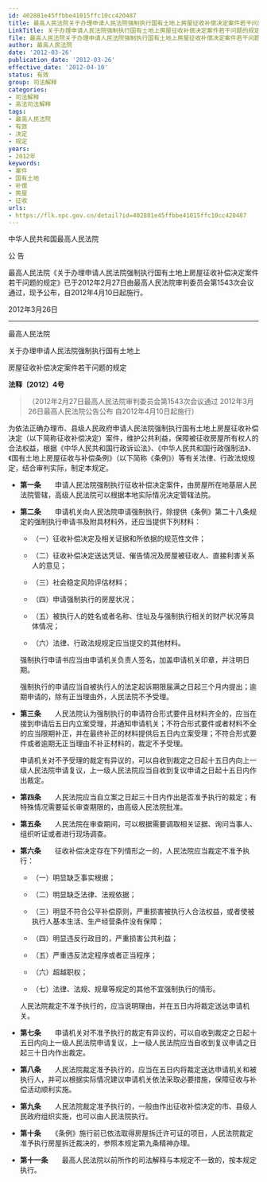 ```yaml
---
id: 402881e45ffbbe41015ffc10cc420487
title: 最高人民法院关于办理申请人民法院强制执行国有土地上房屋征收补偿决定案件若干问题的规定
LinkTitle: 关于办理申请人民法院强制执行国有土地上房屋征收补偿决定案件若干问题的规定（2012）
file: 最高人民法院关于办理申请人民法院强制执行国有土地上房屋征收补偿决定案件若干问题的规定_20120326_402881e45ffbbe41015ffc10cc420487.docx
author: 最高人民法院
date: '2012-03-26'
publication_date: '2012-03-26'
effective_date: '2012-04-10'
status: 有效
group: 司法解释
categories:
- 司法解释
- 高法司法解释
tags:
- 最高人民法院
- 有效
- 决定
- 规定
years:
- 2012年
keywords:
- 案件
- 国有土地
- 补偿
- 房屋
- 征收
urls:
- https://flk.npc.gov.cn/detail?id=402881e45ffbbe41015ffc10cc420487
---
```


中华人民共和国最高人民法院

公 告

最高人民法院《关于办理申请人民法院强制执行国有土地上房屋征收补偿决定案件若干问题的规定》已于2012年2月27日由最高人民法院审判委员会第1543次会议通过，现予公布，自2012年4月10日起施行。

2012年3月26日

---

最高人民法院

关于办理申请人民法院强制执行国有土地上

房屋征收补偿决定案件若干问题的规定

**法释〔2012〕4号**

> （2012年2月27日最高人民法院审判委员会第1543次会议通过 2012年3月26日最高人民法院公告公布 自2012年4月10日起施行）

为依法正确办理市、县级人民政府申请人民法院强制执行国有土地上房屋征收补偿决定（以下简称征收补偿决定）案件，维护公共利益，保障被征收房屋所有权人的合法权益，根据《中华人民共和国行政诉讼法》、《中华人民共和国行政强制法》、《国有土地上房屋征收与补偿条例》（以下简称《条例》）等有关法律、行政法规规定，结合审判实际，制定本规定。

- **第一条**　　申请人民法院强制执行征收补偿决定案件，由房屋所在地基层人民法院管辖，高级人民法院可以根据本地实际情况决定管辖法院。

- **第二条**　　申请机关向人民法院申请强制执行，除提供《条例》第二十八条规定的强制执行申请书及附具材料外，还应当提供下列材料：

  - （一）征收补偿决定及相关证据和所依据的规范性文件；

  - （二）征收补偿决定送达凭证、催告情况及房屋被征收人、直接利害关系人的意见；

  - （三）社会稳定风险评估材料；

  - （四）申请强制执行的房屋状况；

  - （五）被执行人的姓名或者名称、住址及与强制执行相关的财产状况等具体情况；

  - （六）法律、行政法规规定应当提交的其他材料。

  强制执行申请书应当由申请机关负责人签名，加盖申请机关印章，并注明日期。

  强制执行的申请应当自被执行人的法定起诉期限届满之日起三个月内提出；逾期申请的，除有正当理由外，人民法院不予受理。

- **第三条**　　人民法院认为强制执行的申请符合形式要件且材料齐全的，应当在接到申请后五日内立案受理，并通知申请机关；不符合形式要件或者材料不全的应当限期补正，并在最终补正的材料提供后五日内立案受理；不符合形式要件或者逾期无正当理由不补正材料的，裁定不予受理。

  申请机关对不予受理的裁定有异议的，可以自收到裁定之日起十五日内向上一级人民法院申请复议，上一级人民法院应当自收到复议申请之日起十五日内作出裁定。

- **第四条**　　人民法院应当自立案之日起三十日内作出是否准予执行的裁定；有特殊情况需要延长审查期限的，由高级人民法院批准。

- **第五条**　　人民法院在审查期间，可以根据需要调取相关证据、询问当事人、组织听证或者进行现场调查。

- **第六条**　　征收补偿决定存在下列情形之一的，人民法院应当裁定不准予执行：

  - （一）明显缺乏事实根据；

  - （二）明显缺乏法律、法规依据；

  - （三）明显不符合公平补偿原则，严重损害被执行人合法权益，或者使被执行人基本生活、生产经营条件没有保障；

  - （四）明显违反行政目的，严重损害公共利益；

  - （五）严重违反法定程序或者正当程序；

  - （六）超越职权；

  - （七）法律、法规、规章等规定的其他不宜强制执行的情形。

  人民法院裁定不准予执行的，应当说明理由，并在五日内将裁定送达申请机关。

- **第七条**　　申请机关对不准予执行的裁定有异议的，可以自收到裁定之日起十五日内向上一级人民法院申请复议，上一级人民法院应当自收到复议申请之日起三十日内作出裁定。

- **第八条**　　人民法院裁定准予执行的，应当在五日内将裁定送达申请机关和被执行人，并可以根据实际情况建议申请机关依法采取必要措施，保障征收与补偿活动顺利实施。

- **第九条**　　人民法院裁定准予执行的，一般由作出征收补偿决定的市、县级人民政府组织实施，也可以由人民法院执行。

- **第十条**　　《条例》施行前已依法取得房屋拆迁许可证的项目，人民法院裁定准予执行房屋拆迁裁决的，参照本规定第九条精神办理。

- **第十一条**　　最高人民法院以前所作的司法解释与本规定不一致的，按本规定执行。
